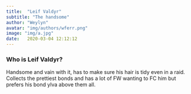```yaml
---
title:  "Leif Valdyr"
subtitle: "The handsome"
author: "Weylyn"
avatar: "img/authors/wferr.png"
image: "img/a.jpg"
date:   2020-03-04 12:12:12
---
```


### Who is Leif Valdyr?
Handsome and vain with it, has to make sure his hair is tidy even in a raid.  Collects the prettiest bonds and has a lot of FW wanting to FC him but prefers his bond ylva above them all.

